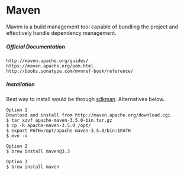 # Maven

Maven is a build management tool capable of bundling the project and effectively handle dependency management.

##### Official Documentation

```
http://maven.apache.org/guides/
https://maven.apache.org/pom.html
http://books.sonatype.com/mvnref-book/reference/
```

##### Installation

Best way to install would be through [sdkman](./version-manager.md). Alternatives below.

```
Option 1
Download and install from http://maven.apache.org/download.cgi
$ tar xzvf apache-maven-3.5.0-bin.tar.gz
$ cp -R apache-maven-3.5.0 /opt/
$ export PATH=/opt/apache-maven-3.5.0/bin:$PATH
$ mvn -v

Option 2
$ brew install maven@3.3

Option 3
$ brew install maven
```
